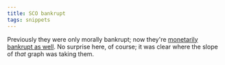 ```yaml
---
title: SCO bankrupt
tags: snippets
---
```


Previously they were only morally bankrupt; now they're [monetarily bankrupt as well](http://www.groklaw.net/article.php?story=20070914152904577 "Groklaw - SCO Files For Chapter 11 Bankruptcy - Updated"). No surprise here, of course; it was clear where the slope of _that_ graph was taking them.
